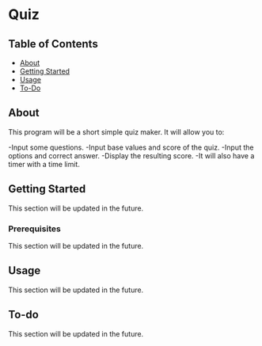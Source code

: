# Quiz

## Table of Contents

- [About](#about)
- [Getting Started](#getting_started)
- [Usage](#usage)
- [To-Do](#to-do)

## About <a name = "about"></a>

This program will be a short simple quiz maker. It will allow you to:

-Input some questions.
-Input base values and score of the quiz.
-Input the options and correct answer.
-Display the resulting score.
-It will also have a timer with a time limit.

## Getting Started <a name = "getting_started"></a>

This section will be updated in the future.

### Prerequisites

This section will be updated in the future.

## Usage <a name = "usage"></a>

This section will be updated in the future.

## To-do <a name = "usage"></a>

This section will be updated in the future.